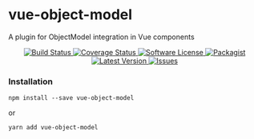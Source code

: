 # vue-object-model

A plugin for ObjectModel integration in Vue components

<p align="center">
  <a href="https://circleci.com/gh/sylvainpolletvillard/vue-object-model">
    <img src="https://circleci.com/gh/sylvainpolletvillard/vue-object-model.svg?style=svg" alt="Build Status" />
  </a>
  <a href="https://coveralls.io/github/sylvainpolletvillard/vue-object-model?branch=master">
    <img src="https://coveralls.io/repos/github/sylvainpolletvillard/vue-object-model/badge.svg?branch=master&style=flat-square" alt="Coverage Status" />
  </a>
  <a href="LICENSE">
    <img src="https://img.shields.io/badge/license-MIT-brightgreen.svg?style=flat-square" alt="Software License" />
  </a>
  <a href="https://npmjs.org/package/vue-object-model">
    <img src="https://img.shields.io/npm/v/vue-object-model.svg?style=flat-square" alt="Packagist" />
  </a>
  <a href="https://github.com/sylvainpolletvillard/vue-object-model/releases">
    <img src="https://img.shields.io/github/release/sylvainpolletvillard/vue-object-model.svg?style=flat-square" alt="Latest Version" />
  </a>

  <a href="https://github.com/sylvainpolletvillard/vue-object-model/issues">
    <img src="https://img.shields.io/github/issues/sylvainpolletvillard/vue-object-model.svg?style=flat-square" alt="Issues" />
  </a>
</p>

### Installation
```
npm install --save vue-object-model
```

or

```
yarn add vue-object-model
```
